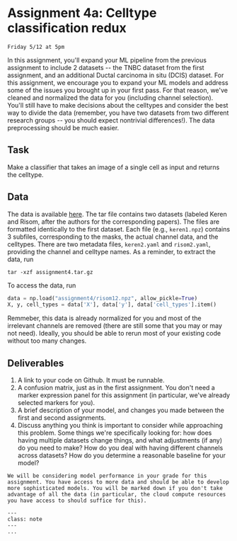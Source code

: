 # Assignment 4a: Celltype classification redux

```{admonition} Due Date
Friday 5/12 at 5pm
```
In this assignment, you'll expand your ML pipeline from the previous assignment to include 2 datasets -- the TNBC dataset from the first assignment, and an additional Ductal carcinoma in situ (DCIS) dataset. For this assignment, we encourage you to expand your ML models and address some of the issues you brought up in your first pass. For that reason, we've cleaned and normalized the data for you (including channel selection). You'll still have to make decisions about the celltypes and consider the best way to divide the data (remember, you have two datasets from two different research groups -- you should expect nontrivial differences!). The data preprocessing should be much easier.

## Task
Make a classifier that takes an image of a single cell as input and returns the celltype. 

## Data
The data is available [here](https://storage.googleapis.com/bebi205-spring2023/assignment4.tar.gz). The tar file contains two datasets (labeled Keren and Risom, after the authors for the corresponding papers). The files are formatted identically to the first dataset. Each file (e.g., `keren1.npz`) contains 3 subfiles, corresponding to the masks, the actual channel data, and the celltypes. There are two metadata files, `keren2.yaml` and `risom2.yaml`, providing the channel and celltype names. As a reminder, to extract the data, run
```
tar -xzf assignment4.tar.gz
```
To access the data, run
```python
data = np.load("assignment4/risom12.npz", allow_pickle=True)
X, y, cell_types = data['X'], data['y'], data['cell_types'].item()
```

Remmeber, this data is already normalized for you and most of the irrelevant channels are removed (there are still some that you may or may not need). Ideally, you should be able to rerun most of your existing code without too many changes.

## Deliverables
1. A link to your code on Github. It must be runnable.
1. A confusion matrix, just as in the first assignment. You don't need a marker expression panel for this assignment (in particular, we've already selected markers for you).
1. A brief description of your model, and changes you made between the first and second assignments. 
1. Discuss anything you think is important to consider while approaching this problem. Some things we're specifically looking for: how does having multiple datasets change things, and what adjustments (if any) do you need to make? How do you deal with having different channels across datasets? How do you determine a reasonable baseline for your model?

```{warning} 
We will be considering model performance in your grade for this assignment. You have access to more data and should be able to develop more sophisticated models. You will be marked down if you don't take advantage of all the data (in particular, the cloud compute resources you have access to should suffice for this). 
```

```{admonition} Submission
---
class: note
---
...
```
